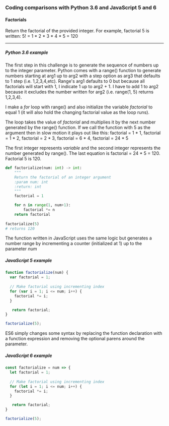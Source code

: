 ### Coding comparisons with Python 3.6 and JavaScript 5 and 6

#### Factorials
Return the factorial of the provided integer.
For example, factorial 5 is written: 
5! = 1 * 2 * 3 * 4 * 5 = 120

<hr>

##### Python 3.6 example

The first step in this challenge is to generate the sequence of numbers up to the integer parameter. Python comes with a range() function to generate numbers starting at arg1 up to arg2 with a step option as arg3 that defaults to 1 step (i.e. 1,2,3,4,etc).  Range's arg1 defaults to 0 but because all factorials will start with 1, I indicate 1 up to arg2 + 1.  I have to add 1 to arg2 because it excludes the number written for arg2 (i.e. range(1, 5) returns 1,2,3,4).

I make a _for_ loop with range() and also initialize the variable _factorial_ to equal 1 (it will also hold the changing factorial value as the loop runs).  

The loop takes the value of _factorial_ and multiplies it by the next number generated by the range() function. If we call the function with 5 as the argument then in slow motion it plays out like this: 
factorial = 1 * 1, factorial = 1 * 2, factorial = 2 * 3, factorial = 6 * 4, factorial = 24 * 5

The first integer represents _variable_ and the second integer represents the number generated by range().  The last equation is factorial = 24 * 5 = 120.  Factorial 5 is 120.


```python
def factorialize(num: int) -> int:
    """
    Return the factorial of an integer argument
    :param num: int
    :return: int
    """
    factorial = 1

    for n in range(1, num+1):
        factorial *= n
    return factorial
    
factorialize(5) 
# returns 120    
```

The function written in JavaScript uses the same logic but generates a number range by incrementing a counter (initialized at 1) up to the parameter _num_

##### JavaScript 5 example
```javascript
function factorialize(num) {
  var factorial = 1;
  
  // Make factorial using incrementing index 
  for (var i = 1; i <= num; i++) {
    factorial *= i; 
  }

   return factorial;
}

factorialize(5);
```

ES6 simply changes some syntax by replacing the function declaration with a function expression and removing the optional parens around the parameter.

##### JavaScript 6 example
```javascript
const factorialize = num => {
  let factorial = 1;
  
  // Make factorial using incrementing index 
  for (let i = 1; i <= num; i++) {
    factorial *= i; 
  }

   return factorial;
}

factorialize(5);
```

